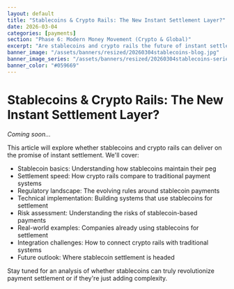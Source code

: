 ```yaml
---
layout: default
title: "Stablecoins & Crypto Rails: The New Instant Settlement Layer?"
date: 2026-03-04
categories: [payments]
section: "Phase 6: Modern Money Movement (Crypto & Global)"
excerpt: "Are stablecoins and crypto rails the future of instant settlement, or just another layer of complexity in the payment ecosystem?"
banner_image: "/assets/banners/resized/20260304stablecoins-blog.jpg"
banner_image_series: "/assets/banners/resized/20260304stablecoins-series.jpg"
banner_color: "#059669"
---
```


# Stablecoins & Crypto Rails: The New Instant Settlement Layer?

*Coming soon...*

This article will explore whether stablecoins and crypto rails can deliver on the promise of instant settlement. We'll cover:

- Stablecoin basics: Understanding how stablecoins maintain their peg
- Settlement speed: How crypto rails compare to traditional payment systems
- Regulatory landscape: The evolving rules around stablecoin payments
- Technical implementation: Building systems that use stablecoins for settlement
- Risk assessment: Understanding the risks of stablecoin-based payments
- Real-world examples: Companies already using stablecoins for settlement
- Integration challenges: How to connect crypto rails with traditional systems
- Future outlook: Where stablecoin settlement is headed

Stay tuned for an analysis of whether stablecoins can truly revolutionize payment settlement or if they're just adding complexity.

